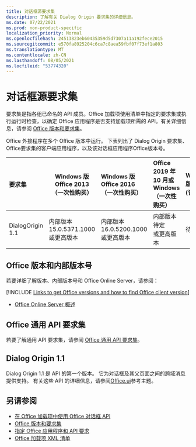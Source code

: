 ```yaml
---
title: 对话框源要求集
description: 了解有关 Dialog Origin 要求集的详细信息。
ms.date: 07/22/2021
ms.prod: non-product-specific
localization_priority: Normal
ms.openlocfilehash: 24513823eb60435359d5d7307a11a192fece2015
ms.sourcegitcommit: e570fa8925204c6ca7c8aea59fbf07f73ef1a803
ms.translationtype: MT
ms.contentlocale: zh-CN
ms.lasthandoff: 08/05/2021
ms.locfileid: "53774320"
---
```

# <a name="dialog-origin-requirement-sets"></a>对话框源要求集

要求集是指各组已命名的 API 成员。Office 加载项使用清单中指定的要求集或执行运行时检查，以确定 Office 应用程序是否支持加载项所需的 API。有关详细信息，请参阅 [Office 版本和要求集](../../develop/office-versions-and-requirement-sets.md)。

Office 外接程序在多个 Office 版本中运行。 下表列出了 Dialog Origin 要求集、Office要求集的客户端应用程序，以及该对话框应用程序Office版本号。

|  要求集  | Windows 版 Office 2013<br>（一次性购买） | Windows 版 Office 2016<br>（一次性购买） | Office 2019 年 10 月或Windows<br>（一次性购买） | Windows 版 Office<br> (订阅)  |  iPad 版 Office<br> (订阅)   |  Mac 版 Office<br> (订阅)   | Office 网页版  |  Office Online Server  |
|:-----|-----|:-----|:-----|:-----|:-----|:-----|:-----|:-----|
| DialogOrigin 1.1  | 内部版本<br>15.0.5371.1000<br>或更高版本 | 内部版本<br>16.0.5200.1000<br>或更高版本 | 内部版本<br>待定<br>或更高版本 | 待定 | 2.52 或更高版本 | 16.52 或更高版本 | 2021 年 7 月 | 版本 2108<br> (内部版本 10377.1000) <br>或更高版本 |

## <a name="office-versions-and-build-numbers"></a>Office 版本和内部版本号

若要详细了解版本、内部版本号和 Office Online Server，请参阅：

[!INCLUDE [Links to get Office versions and how to find Office client version](../../includes/links-get-office-versions-builds.md)]
- [Office Online Server 概述](/officeonlineserver/office-online-server-overview)

## <a name="office-common-api-requirement-sets"></a>Office 通用 API 要求集

若要了解通用 API 要求集，请参阅 [Office 通用 API 要求集](office-add-in-requirement-sets.md)。

## <a name="dialog-origin-11"></a>Dialog Origin 1.1

Dialog Origin 1.1 是 API 的第一个版本。 它为对话框及其父页面之间的跨域消息提供支持。 有关这些 API 的详细信息，请参阅[Office.ui](/javascript/api/office/office.ui)参考主题。

## <a name="see-also"></a>另请参阅

- [在 Office 加载项中使用 Office 对话框 API](../../develop/dialog-api-in-office-add-ins.md)
- [Office 版本和要求集](../../develop/office-versions-and-requirement-sets.md)
- [指定 Office 应用程序和 API 要求](../../develop/specify-office-hosts-and-api-requirements.md)
- [Office 加载项 XML 清单](../../develop/add-in-manifests.md)
